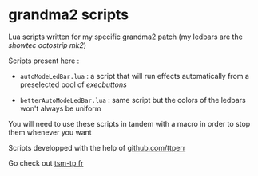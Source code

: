# grandma2 scripts

Lua scripts written for my specific grandma2 patch (my ledbars are the *showtec octostrip mk2*)

Scripts present here :

- `autoModeLedBar.lua` : a script that will run effects automatically from a preselected pool of *execbuttons*

- `betterAutoModeLedBar.lua` : same script but the colors of the ledbars won't always be uniform

You will need to use these scripts in tandem with a macro in order to stop them whenever you want

Scripts developped with the help of [github.com/ttperr](https://github.com/ttperr)

Go check out [tsm-tp.fr](https://tsm-tp.fr)
